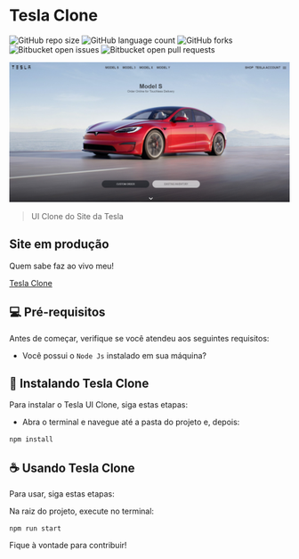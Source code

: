 # Tesla Clone

![GitHub repo size](https://img.shields.io/github/repo-size/Assad93/tesla-clone?style=for-the-badge)
![GitHub language count](https://img.shields.io/github/languages/count/Assad93/tesla-clone?style=for-the-badge)
![GitHub forks](https://img.shields.io/github/forks/Assad93/tesla-clone?style=for-the-badge)
![Bitbucket open issues](https://img.shields.io/bitbucket/issues/Assad93/tesla-clone?style=for-the-badge)
![Bitbucket open pull requests](https://img.shields.io/bitbucket/pr-raw/Assad93/tesla-clone?style=for-the-badge)

<img src="./public/images/tesla-clone.jpg" alt="Tela principal Tesla">

> UI Clone do Site da Tesla 

## Site em produção
  Quem sabe faz ao vivo meu!
  
  [Tesla Clone](https://tesla-clone-958ef7.netlify.app/)

## 💻 Pré-requisitos

Antes de começar, verifique se você atendeu aos seguintes requisitos:
* Você possui o `Node Js` instalado em sua máquina?

## 🚀 Instalando Tesla Clone

Para instalar o Tesla UI Clone, siga estas etapas:

* Abra o terminal e navegue até a pasta do projeto e, depois:
```
npm install
```

## ☕ Usando Tesla Clone

Para usar, siga estas etapas:

Na raiz do projeto, execute no terminal:
```
npm run start
```
Fique à vontade para contribuir!

